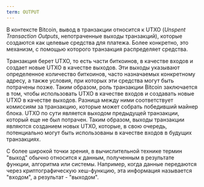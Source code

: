 ```yaml
---
term: OUTPUT
---
```


В контексте Bitcoin, вывод в транзакции относится к UTXO (*Unspent Transaction Outputs*, непотраченные выходы транзакций), которые создаются как целевые средства для платежа. Более конкретно, это механизм, с помощью которого транзакция распределяет средства.

Транзакция берет UTXO, то есть части биткоинов, в качестве входов и создает новые UTXO в качестве выходов. Эти выходы указывают определенное количество биткоинов, часто назначаемых конкретному адресу, а также условия, при которых эти средства могут быть потрачены позже. Таким образом, роль транзакции Bitcoin заключается в том, чтобы использовать UTXO в качестве входов и создавать новые UTXO в качестве выходов. Разница между ними соответствует комиссиям за транзакцию, которые может собрать победивший майнер блока. UTXO по сути является выходом предыдущей транзакции, который еще не был потрачен. Таким образом, выходы транзакции являются созданием новых UTXO, которые, в свою очередь, потенциально могут быть использованы в качестве входов в будущих транзакциях.

С более широкой точки зрения, в вычислительной технике термин "выход" обычно относится к данным, полученным в результате функции, алгоритма или системы. Например, когда данные передаются через криптографическую хеш-функцию, эта информация называется "входом", а результат - "выходом".